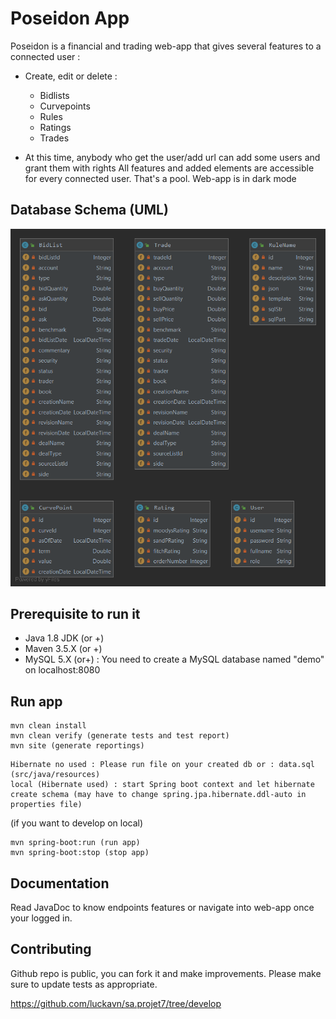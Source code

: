 # Poseidon App

Poseidon is a financial and trading web-app that gives several features to a connected user : 
- Create, edit or delete :
    - Bidlists
    - Curvepoints
    - Rules
    - Ratings
    - Trades
    
- At this time, anybody who get the user/add url can add some users and grant them with rights
All features and added elements are accessible for every connected user. That's a pool.
Web-app is in dark mode

## Database Schema (UML)

![](DiagrammeUML.png)

## Prerequisite to run it

- Java 1.8 JDK (or +)
- Maven 3.5.X (or +)
- MySQL 5.X (or+) : You need to create a MySQL database named "demo" on localhost:8080

## Run app

```mvn
mvn clean install
mvn clean verify (generate tests and test report)
mvn site (generate reportings)
```

```MyQL
Hibernate no used : Please run file on your created db or : data.sql (src/java/resources)
local (Hibernate used) : start Spring boot context and let hibernate create schema (may have to change spring.jpa.hibernate.ddl-auto in properties file)
```

(if you want to develop on local)
```Spring Boot
mvn spring-boot:run (run app)
mvn spring-boot:stop (stop app)
```

## Documentation
Read JavaDoc to know endpoints features or navigate into web-app once your logged in. 

## Contributing
Github repo is public, you can fork it and make improvements.
Please make sure to update tests as appropriate.

https://github.com/luckavn/sa.projet7/tree/develop
